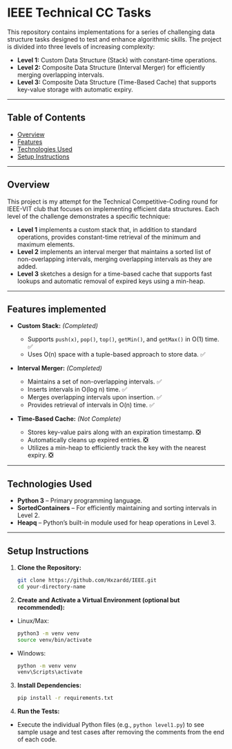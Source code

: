 # IEEE Technical CC Tasks

This repository contains implementations for a series of challenging data structure tasks designed to test and enhance algorithmic skills. The project is divided into three levels of increasing complexity:

- **Level 1:** Custom Data Structure (Stack) with constant-time operations.
- **Level 2:** Composite Data Structure (Interval Merger) for efficiently merging overlapping intervals.
- **Level 3:** Composite Data Structure (Time-Based Cache) that supports key-value storage with automatic expiry.

---

## Table of Contents
- [Overview](#overview)
- [Features](#features)
- [Technologies Used](#technologies-used)
- [Setup Instructions](#setup-instructions)

---

## Overview

This project is my attempt for the Technical Competitive-Coding round for IEEE-VIT club that focuses on implementing efficient data structures. Each level of the challenge demonstrates a specific technique:
- **Level 1** implements a custom stack that, in addition to standard operations, provides constant-time retrieval of the minimum and maximum elements.
- **Level 2** implements an interval merger that maintains a sorted list of non-overlapping intervals, merging overlapping intervals as they are added.
- **Level 3** sketches a design for a time-based cache that supports fast lookups and automatic removal of expired keys using a min-heap.

---

## Features implemented

- **Custom Stack:** *(Completed)*
  - Supports `push(x)`, `pop()`, `top()`, `getMin()`, and `getMax()` in O(1) time. ✅
  - Uses O(n) space with a tuple-based approach to store data. ✅

- **Interval Merger:** *(Completed)*
  - Maintains a set of non-overlapping intervals. ✅
  - Inserts intervals in O(log n) time. ✅
  - Merges overlapping intervals upon insertion. ✅
  - Provides retrieval of intervals in O(n) time. ✅

- **Time-Based Cache:** *(Not Complete)*
  - Stores key-value pairs along with an expiration timestamp. ❎
  - Automatically cleans up expired entries. ❎
  - Utilizes a min-heap to efficiently track the key with the nearest expiry. ❎

---

## Technologies Used

- **Python 3** – Primary programming language.
- **SortedContainers** – For efficiently maintaining and sorting intervals in Level 2.
- **Heapq** – Python’s built-in module used for heap operations in Level 3.

---

## Setup Instructions

1. **Clone the Repository:**
   ```bash
   git clone https://github.com/Hxzardd/IEEE.git
   cd your-directory-name
   ```

2. **Create and Activate a Virtual Environment (optional but recommended):**
 - Linux/Max:
   ```bash
   python3 -m venv venv
   source venv/bin/activate
   ```

 - Windows:
    ```bash
   python -m venv venv
   venv\Scripts\activate
   ```

3. **Install Dependencies:**
   ```bash
   pip install -r requirements.txt
   ```

4. **Run the Tests:**
- Execute the individual Python files (e.g., `python level1.py`) to see sample usage and test cases after removing the comments from the end of each code.